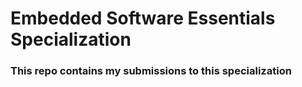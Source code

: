 # Embedded Software Essentials Specialization

### This repo contains my submissions to this specialization